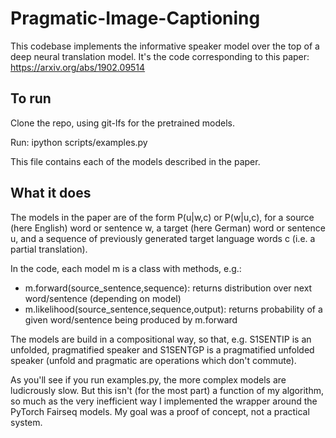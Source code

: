 # Pragmatic-Image-Captioning

This codebase implements the informative speaker model over the top of a deep neural translation model. It's the code corresponding to this paper: https://arxiv.org/abs/1902.09514

## To run ##

Clone the repo, using git-lfs for the pretrained models.

Run: ipython scripts/examples.py

This file contains each of the models described in the paper.

## What it does ##

The models in the paper are of the form P(u|w,c) or P(w|u,c), for a source (here English) word or sentence w, a target (here German) word or sentence u, and a sequence of previously generated target language words c (i.e. a partial translation).

In the code, each model m is a class with methods, e.g.:

* m.forward(source_sentence,sequence): returns distribution over next word/sentence (depending on model)
* m.likelihood(source_sentence,sequence,output): returns probability of a given word/sentence being produced by m.forward

The models are build in a compositional way, so that, e.g. S1SENTIP is an unfolded, pragmatified speaker and S1SENTGP is a pragmatified unfolded speaker (unfold and pragmatic are operations which don't commute).

As you'll see if you run examples.py, the more complex models are ludicrously slow. But this isn't (for the most part) a function of my algorithm, so much as the very inefficient way I implemented the wrapper around the PyTorch Fairseq models. My goal was a proof of concept, not a practical system.